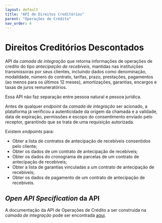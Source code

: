 ```yaml
---
layout: default
title: "API de Direitos Creditórios"
parent: "Operações de Crédito"
nav_order: 4
---
```


# Direitos Creditórios Descontados

API da *camada de integração* que retorna informações de operações de credito do tipo *antecipação de recebíveis*, mantidas nas instituições transmissoras por seus clientes, incluindo dados como denominação, modalidade, número do contrato, tarifas, prazo, prestações, pagamentos (ao menos para os últimos 12 meses), amortizações, garantias, encargos e taxas de juros remuneratórios.

Essa API não faz separação entre pessoa natural e pessoa jurídica.

Antes de qualquer *endpoint* da *camada de integração* ser acionado, a plataforma já verificou a autenticidade da origem da chamada e a validade, data de expiração, permissões e escopo do consentimento enviado pelo receptor, garantindo que se trata de uma requisição autorizada.

Existem *endpoints* para:

- Obter a lista de contratos de antecipação de recebíveis consentidos pelo cliente;
- Obter os dados de um contrato de antecipação de recebíveis;
- Obter os dados do cronograma de parcelas de um contrato de antecipação de recebíveis;
- Obter a lista de garantias vinculadas a um contrato de antecipação de recebíveis;
- Obter os dados de pagamento de um contrato de antecipação de recebíveis.

## *Open API Specification* da API

A documentação da API de Operações de Crédito a ser construída na *camada de integração* pode ser encontrada [aqui][API-Direitos-Creditórios].

[API-Direitos-Creditórios]: ../../../../swagger-ui/index.html?api=en-Direitos-Creditórios
